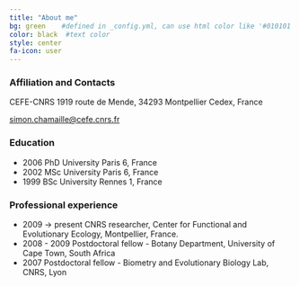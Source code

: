 ```yaml
---
title: "About me"
bg: green    #defined in _config.yml, can use html color like '#010101'
color: black  #text color
style: center
fa-icon: user
---
```


### Affiliation and Contacts

CEFE-CNRS
1919 route de Mende, 34293 Montpellier Cedex, France

simon.chamaille@cefe.cnrs.fr 



### Education

+ 2006 PhD University Paris 6, France
+ 2002 MSc University Paris 6, France
+ 1999 BSc University Rennes 1, France

### Professional experience

+ 2009 -> present CNRS researcher, Center for Functional and Evolutionary Ecology, Montpellier, France.
+ 2008 - 2009 Postdoctoral fellow - Botany Department, University of Cape Town, South Africa
+ 2007 Postdoctoral fellow - Biometry and Evolutionary Biology Lab, CNRS, Lyon 
